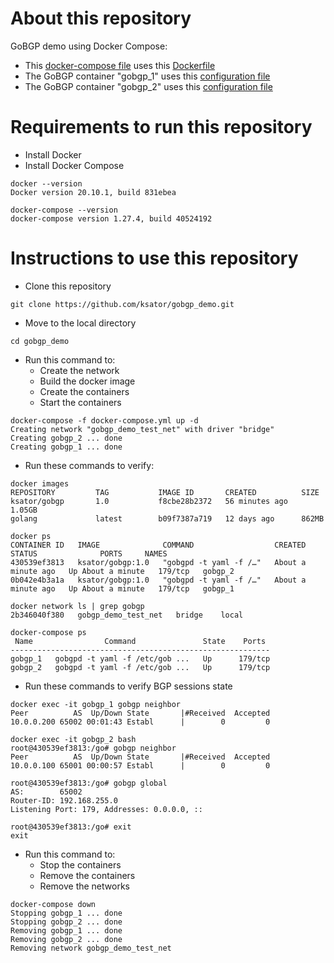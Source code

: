# About this repository

GoBGP demo using Docker Compose: 
- This [docker-compose file](docker-compose.yml) uses this [Dockerfile](Dockerfile)  
- The GoBGP container "gobgp_1" uses this [configuration file](gobgp1/gobgp.yml)    
- The GoBGP container "gobgp_2" uses this [configuration file](gobgp2/gobgp.yml) 


# Requirements to run this repository 

- Install Docker 
- Install Docker Compose 

```
docker --version
Docker version 20.10.1, build 831ebea
```
```
docker-compose --version
docker-compose version 1.27.4, build 40524192
```

# Instructions to use this repository

- Clone this repository 
```
git clone https://github.com/ksator/gobgp_demo.git
```
- Move to the local directory 
```
cd gobgp_demo
```
- Run this command to:
  - Create the network
  - Build the docker image
  - Create the containers
  - Start the containers 

```
docker-compose -f docker-compose.yml up -d
Creating network "gobgp_demo_test_net" with driver "bridge"
Creating gobgp_2 ... done
Creating gobgp_1 ... done
```
- Run these commands to verify: 
```
docker images
REPOSITORY         TAG           IMAGE ID       CREATED          SIZE
ksator/gobgp       1.0           f8cbe28b2372   56 minutes ago   1.05GB
golang             latest        b09f7387a719   12 days ago      862MB

docker ps
CONTAINER ID   IMAGE              COMMAND                  CREATED              STATUS              PORTS     NAMES
430539ef3813   ksator/gobgp:1.0   "gobgpd -t yaml -f /…"   About a minute ago   Up About a minute   179/tcp   gobgp_2
0b042e4b3a1a   ksator/gobgp:1.0   "gobgpd -t yaml -f /…"   About a minute ago   Up About a minute   179/tcp   gobgp_1

docker network ls | grep gobgp
2b346040f380   gobgp_demo_test_net   bridge    local

docker-compose ps
 Name                Command               State    Ports 
----------------------------------------------------------
gobgp_1   gobgpd -t yaml -f /etc/gob ...   Up      179/tcp
gobgp_2   gobgpd -t yaml -f /etc/gob ...   Up      179/tcp
```
- Run these commands to verify BGP sessions state
```
docker exec -it gobgp_1 gobgp neighbor
Peer          AS  Up/Down State       |#Received  Accepted
10.0.0.200 65002 00:01:43 Establ      |        0         0
```
```
docker exec -it gobgp_2 bash
root@430539ef3813:/go# gobgp neighbor
Peer          AS  Up/Down State       |#Received  Accepted
10.0.0.100 65001 00:00:57 Establ      |        0         0

root@430539ef3813:/go# gobgp global  
AS:        65002
Router-ID: 192.168.255.0
Listening Port: 179, Addresses: 0.0.0.0, ::

root@430539ef3813:/go# exit
exit
```
- Run this command to: 
  - Stop the containers 
  - Remove the containers
  - Remove the networks 

```
docker-compose down
Stopping gobgp_1 ... done
Stopping gobgp_2 ... done
Removing gobgp_1 ... done
Removing gobgp_2 ... done
Removing network gobgp_demo_test_net
```


